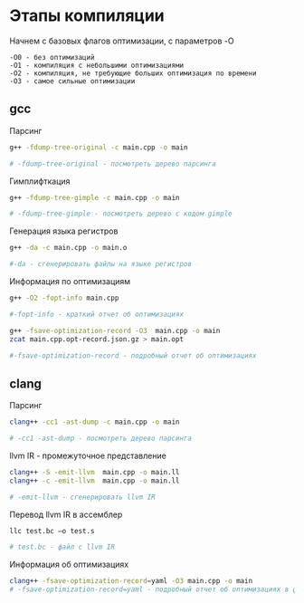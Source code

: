 # Этапы компиляции

Начнем с базовых флагов оптимизации, c параметров -O
```
-O0 - без оптимизаций
-O1 - компиляция с небольшими оптимизациями
-O2 - компиляция, не требующие больших оптимизация по времени
-O3 - самое сильные оптимизации
```

## gcc

Парсинг
```sh
g++ -fdump-tree-original -c main.cpp -o main

# -fdump-tree-original - посмотреть дерево парсинга
```

Гимплифткация 
```sh
g++ -fdump-tree-gimple -c main.cpp -o main

# -fdump-tree-gimple - посмотреть дерево с кодом gimple
```

Генерация языка регистров
```sh
g++ -da -c main.cpp -o main.o

#-da - сгенерировать файлы на языке регистров
```

Информация по оптимизациям
```sh
g++ -O2 -fopt-info main.cpp

#-fopt-info - краткий отчет об оптимизациях

g++ -fsave-optimization-record -O3  main.cpp -o main
zcat main.cpp.opt-record.json.gz > main.opt

#-fsave-optimization-record - подробный отчет об оптимизациях
```

## clang

Парсинг
```sh
clang++ -cc1 -ast-dump -c main.cpp -o main

# -cc1 -ast-dump - посмотреть дерево парсинга
```

llvm IR - промежуточное представление 
```sh
clang++ -S -emit-llvm  main.cpp -o main.ll
clang++ -c -emit-llvm  main.cpp -o main.ll

# -emit-llvm - сгенерировать llvm IR
```

Перевод llvm IR в ассемблер
```sh
llc test.bc –o test.s

# test.bc - файл с llvm IR
```

Информация об оптимизациях
```sh
clang++ -fsave-optimization-record=yaml -O3 main.cpp -o main
# -fsave-optimization-record=yaml - подробный отчет об оптимизациях в формате yaml
```